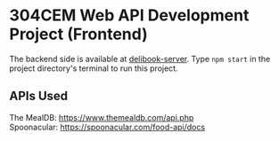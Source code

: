 # 304CEM Web API Development Project (Frontend)

The backend side is available at [delibook-server](https://github.com/jessicaclarita/delibook-server). 
Type `npm start` in the project directory's terminal to run this project.

## APIs Used

The MealDB: https://www.themealdb.com/api.php \
Spoonacular: https://spoonacular.com/food-api/docs
